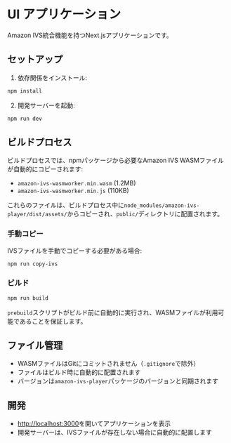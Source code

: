 # UI アプリケーション

Amazon IVS統合機能を持つNext.jsアプリケーションです。

## セットアップ

1. 依存関係をインストール:
```bash
npm install
```

2. 開発サーバーを起動:
```bash
npm run dev
```

## ビルドプロセス

ビルドプロセスでは、npmパッケージから必要なAmazon IVS WASMファイルが自動的にコピーされます:

- `amazon-ivs-wasmworker.min.wasm` (1.2MB)
- `amazon-ivs-wasmworker.min.js` (110KB)

これらのファイルは、ビルドプロセス中に`node_modules/amazon-ivs-player/dist/assets/`からコピーされ、`public/`ディレクトリに配置されます。

### 手動コピー

IVSファイルを手動でコピーする必要がある場合:

```bash
npm run copy-ivs
```

### ビルド

```bash
npm run build
```

`prebuild`スクリプトがビルド前に自動的に実行され、WASMファイルが利用可能であることを保証します。

## ファイル管理

- WASMファイルはGitにコミットされません（`.gitignore`で除外）
- ファイルはビルド時に自動的に配置されます
- バージョンは`amazon-ivs-player`パッケージのバージョンと同期されます

## 開発

- [http://localhost:3000](http://localhost:3000)を開いてアプリケーションを表示
- 開発サーバーは、IVSファイルが存在しない場合に自動的に配置します
